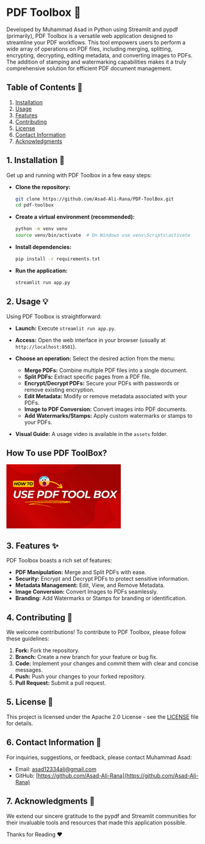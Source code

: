 # PDF Toolbox 🧰

Developed by Muhammad Asad in Python using Streamlit and pypdf (primarily), PDF Toolbox is a versatile web application designed to streamline your PDF workflows.  This tool empowers users to perform a wide array of operations on PDF files, including merging, splitting, encrypting, decrypting, editing metadata, and converting images to PDFs. The addition of stamping and watermarking capabilities makes it a truly comprehensive solution for efficient PDF document management.

## Table of Contents 📖

1. [Installation](#installation)
2. [Usage](#usage)
3. [Features](#features)
4. [Contributing](#contributing)
5. [License](#license)
6. [Contact Information](#contact-information)
7. [Acknowledgments](#acknowledgments)

## 1. Installation 🚀

Get up and running with PDF Toolbox in a few easy steps:

*   **Clone the repository:**
    ```bash
    git clone https://github.com/Asad-Ali-Rana/PDF-ToolBox.git
    cd pdf-toolbox
    ```
*   **Create a virtual environment (recommended):**
    ```bash
    python -m venv venv
    source venv/bin/activate  # On Windows use venv\Scripts\activate
    ```
*   **Install dependencies:**
    ```bash
    pip install -r requirements.txt
    ```
*   **Run the application:**
    ```bash
    streamlit run app.py
    ```

## 2. Usage 💡

Using PDF Toolbox is straightforward:

*   **Launch:** Execute `streamlit run app.py`.
*   **Access:** Open the web interface in your browser (usually at `http://localhost:8501`).
*   **Choose an operation:** Select the desired action from the menu:
    *   **Merge PDFs:** Combine multiple PDF files into a single document.
    *   **Split PDFs:** Extract specific pages from a PDF file.
    *   **Encrypt/Decrypt PDFs:** Secure your PDFs with passwords or remove existing encryption.
    *   **Edit Metadata:** Modify or remove metadata associated with your PDFs.
    *   **Image to PDF Conversion:** Convert images into PDF documents.
    *   **Add Watermarks/Stamps:** Apply custom watermarks or stamps to your PDFs.

*   **Visual Guide:** A usage video is available in the `assets` folder.

## How To use PDF ToolBox?    

[![Watch the video To Learn How to Use PDF ToolBox?](assets/Thumbnail.png)](https://vimeo.com/1054559283?share=copy#t=0)

## 3. Features ✨

PDF Toolbox boasts a rich set of features:

*   **PDF Manipulation:** Merge and Split PDFs with ease.
*   **Security:** Encrypt and Decrypt PDFs to protect sensitive information.
*   **Metadata Management:** Edit, View, and Remove Metadata.
*   **Image Conversion:** Convert Images to PDFs seamlessly.
*   **Branding:** Add Watermarks or Stamps for branding or identification.

## 4. Contributing 🤝

We welcome contributions!  To contribute to PDF Toolbox, please follow these guidelines:

1.  **Fork:** Fork the repository.
2.  **Branch:** Create a new branch for your feature or bug fix.
3.  **Code:** Implement your changes and commit them with clear and concise messages.
4.  **Push:** Push your changes to your forked repository.
5.  **Pull Request:** Submit a pull request.

## 5. License 📜

This project is licensed under the Apache 2.0 License - see the [LICENSE](LICENSE) file for details.

## 6. Contact Information 📧

For inquiries, suggestions, or feedback, please contact Muhammad Asad:

*   Email: asad12334ali@gmail.com
*   GitHub: [https://github.com/Asad-Ali-Rana](https://github.com/Asad-Ali-Rana)

## 7. Acknowledgments 🙏

We extend our sincere gratitude to the pypdf and Streamlit communities for their invaluable tools and resources that made this application possible.

Thanks for Reading ❤️
